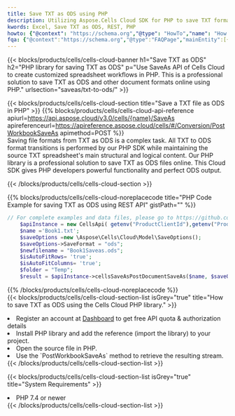 ```yaml
---
title: Save TXT as ODS using PHP 
description: Utilizing Aspose.Cells Cloud SDK for PHP to save TXT format file as ODS format file. 
kwords: Excel, Save TXT as ODS, REST, PHP
howto: {"@context": "https://schema.org","@type": "HowTo","name": "How to save TXT as ODS using the Cells Cloud PHP library.","description": "How to save TXT as ODS using the Cells Cloud PHP library.","image": {"@type": "ImageObject"},"url": "/php/saveas/txt-to-ods/","step": [{ "@type": "HowToStep","name": "How to save TXT as ODS using the Cells Cloud PHP library. step 1", "image": {"@type": "ImageObject",},"url": "/php/saveas/txt-to-ods/","text": "Register an account at <a href='https://dashboard.aspose.cloud/'>Dashboard</a> to get free API quota & authorization details",},{ "@type": "HowToStep","name": "How to save TXT as ODS using the Cells Cloud PHP library. step 1", "image": {"@type": "ImageObject",},"url": "/php/saveas/txt-to-ods/","text": "Install PHP library and add the reference (import the library) to your project.",},{ "@type": "HowToStep","name": "How to save TXT as ODS using the Cells Cloud PHP library. step 1", "image": {"@type": "ImageObject",},"url": "/php/saveas/txt-to-ods/","text": "Open the source file in PHP.",},{ "@type": "HowToStep","name": "How to save TXT as ODS using the Cells Cloud PHP library. step 1", "image": {"@type": "ImageObject",},"url": "/php/saveas/txt-to-ods/","text": "Use the `PostWorkbookSaveAs` method to retrieve the resulting stream.",}, ],"supply": {"@type": "HowToSupply","name": "document"},"tool": [{"@type": "HowToTool","name": "phpstorm, Visual Studio Code, Eclipse"},{"@type": "HowToTool","name": "Aspose Cells"}],"totalTime": "PT6M"}
fqa: {"@context":"https://schema.org","@type":"FAQPage","mainEntity":[{"@type":"Question","name":"Why save file as other formats file in C# using REST API?","acceptedAnswer":{"@type":"Answer","text":"Documents are encoded in many ways, and some files may be incompatible with the software you use. To open and read such files, just save them as appropriate file formats.<br/><ol><li>Install .NET SDK and add the reference (import the library) to your project.</li><li>Open the source file in C# using REST API.</li><li>Call the PostWorkbookSaveAsRequest() method, passing an output filename with required extension.</li><li>Get the result of save as a separate file.</li></ol>"}},{"@type":"Question","name":"What file formats can I save as with your C# library?","acceptedAnswer":{"@type":"Answer","text":"We support a variety of file formats for conversion using .NET library, including XLSX, Excel, xls , PDF, CSV, HTML, Markdown, XML, PNG, JPG, TIFF, Json, TXT and many more."}},{"@type":"Question","name":"What is the maximum allowed file size for conversion using this .NET library?","acceptedAnswer":{"@type":"Answer","text":"There are no file size limits for format conversions using .NET library."}}]}
---
```



{{< blocks/products/cells/cells-cloud-banner h1="Save TXT as ODS" h2="PHP library for saving TXT as ODS" p="Use SaveAs API of Cells Cloud to create customized spreadsheet workflows in PHP. This is a professional solution to save TXT as ODS and other document formats online using PHP." urlsection="saveas/txt-to-ods/" >}}

{{< blocks/products/cells/cells-cloud-section  title="Save a TXT file as ODS in PHP" >}}
{{% blocks/products/cells/cells-cloud-api-reference  apiurl=https://api.aspose.cloud/v3.0/cells/{name}/SaveAs  apireferenceurl=https://apireference.aspose.cloud/cells/#/Conversion/PostWorkbookSaveAs  apimethod=POST %}}
<br/>
Saving file formats from TXT as ODS is a complex task. All TXT to ODS format transitions is performed by our PHP SDK while maintaining the source TXT spreadsheet's main structural and logical content. Our PHP library is a professional solution to save TXT as ODS files online. This Cloud SDK gives PHP developers powerful functionality and perfect ODS output.

{{< /blocks/products/cells/cells-cloud-section >}}

{{% blocks/products/cells/cells-cloud-noreplacecode title="PHP Code Example for saving TXT as ODS using REST API" gistPath="" %}}
  
```php
// For complete examples and data files, please go to https://github.com/aspose-cells-cloud/aspose-cells-cloud-php/
    $apiInstance = new CellsApi( getenv("ProductClientId"),getenv("ProductClientSecret") );
    $name ='Book1.txt';
    $saveOptions =new \Aspose\Cells\Cloud\Model\SaveOptions();
    $saveOptions->SaveFormat = "ods";
    $newfilename = "Book1Saveas.ods";
    $isAutoFitRows= 'true';
    $isAutoFitColumns= 'true';
    $folder = "Temp";
    $result = $apiInstance->cellsSaveAsPostDocumentSaveAs($name, $saveOptions, $newfilename,$isAutoFitRows, $isAutoFitColumns, $folder);
```
  
{{% /blocks/products/cells/cells-cloud-noreplacecode  %}}
<br/>
{{< blocks/products/cells/cells-cloud-section-list isGrey="true"  title="How to save TXT as ODS using the Cells Cloud PHP library." >}}
<li>Register an account at <a href="https://dashboard.aspose.cloud/">Dashboard</a> to get free API quota & authorization details</li>
<li>Install PHP library and add the reference (import the library) to your project.</li>
<li>Open the source file in PHP.</li>
<li>Use the `PostWorkbookSaveAs` method to retrieve the resulting stream.</li>
{{< /blocks/products/cells/cells-cloud-section-list >}}

{{< blocks/products/cells/cells-cloud-section-list isGrey="true"  title="System Requirements" >}}
<li>PHP 7.4 or newer</li>
{{< /blocks/products/cells/cells-cloud-section-list >}}
